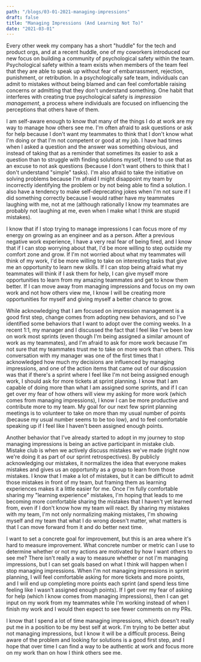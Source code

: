 ```yaml
---
path: "/blogs/03-01-2021-managing-impressions"
draft: false
title: "Managing Impressions (And Learning Not To)"
date: "2021-03-01"
---
```


Every other week my company has a short "huddle" for the tech and product orgs, and at a recent huddle, one of my coworkers introduced our new focus on building a community of psychological safety within the team. Psychological safety within a team exists when members of the team feel that they are able to speak up without fear of embarrassment, rejection, punishment, or retribution. In a psychologically safe team, individuals can admit to mistakes without being blamed and can feel comfortable raising concerns or admitting that they don't understand something. One habit that interferes with creating true psychological safety is _impression management_, a process where individuals are focused on influencing the perceptions that others have of them.

I am self-aware enough to know that many of the things I do at work are my way to manage how others see me. I'm often afraid to ask questions or ask for help because I don't want my teammates to think that I don't know what I'm doing or that I'm not competent or good at my job. I have had times when I asked a question and the answer was something obvious, and instead of taking that as a reminder that sometimes its easier to ask a question than to struggle with finding solutions myself, I tend to use that as an excuse to not ask questions (because I don't want others to think that I don't understand "simple" tasks). I'm also afraid to take the initiative on solving problems because I'm afraid I might disappoint my team by incorrectly identifying the problem or by not being able to find a solution. I also have a tendency to make self-deprecating jokes when I'm not sure if I did something correctly because I would rather have my teammates laughing with me, not at me (although rationally I know my teammates are probably not laughing at me, even when I make what I think are stupid mistakes).

I know that if I stop trying to manage impressions I can focus more of my energy on growing as an engineer and as a person. After a previous negative work experience, I have a very real fear of being fired, and I know that if I can stop worrying about that, I'd be more willing to step outside my comfort zone and grow. If I'm not worried about what my teammates will think of my work, I'd be more willing to take on interesting tasks that give me an opportunity to learn new skills. If I can stop being afraid what my teammates will think if I ask them for help, I can give myself more opportunities to learn from my amazing teammates and get to know them better. If I can move away from managing impressions and focus on my own work and not how others view me, I know I will be creating more opportunities for myself and giving myself a better chance to grow.

While acknowledging that I am focused on impression management is a good first step, change comes from adopting new behaviors, and so I've identified some behaviors that I want to adopt over the coming weeks. In a recent 1:1, my manager and I discussed the fact that I feel like I've been low on work most sprints (even though I'm being assigned a similar amount of work as my teammates), and I'm afraid to ask for more work because I'm not sure that my teammates trust me to take on more work than others. This conversation with my manager was one of the first times that I acknowledged how much my decisions are influenced by managing impressions, and one of the action items that came out of our discussion was that if there's a sprint where I feel like I'm not being assigned enough work, I should ask for more tickets at sprint planning. I know that I am capable of doing more than what I am assigned some sprints, and if I can get over my fear of how others will view my asking for more work (which comes from managing impressions), I know I can be more productive and contribute more to my team. My goal for our next few sprint planning meetings is to volunteer to take on more than my usual number of points (because my usual number seems to be too low), and to feel comfortable speaking up if I feel like I haven't been assigned enough points.

Another behavior that I've already started to adopt in my journey to stop managing impressions is being an active participant in mistake club. Mistake club is when we actively discuss mistakes we've made (right now we're doing it as part of our sprint retrospectives). By publicly acknowledging our mistakes, it normalizes the idea that everyone makes mistakes and gives us an opportunity as a group to learn from those mistakes. I know that I make a lot of mistakes, but it can be difficult to admit those mistakes in front of my team, but framing them as learning experiences makes it a little easier for me. Once I'm fully comfortable sharing my "learning experience" mistakes, I'm hoping that leads to me becoming more comfortable sharing the mistakes that I haven't yet learned from, even if I don't know how my team will react. By sharing my mistakes with my team, I'm not only normalizing making mistakes, I'm showing myself and my team that what I do wrong doesn't matter, what matters is that I can move forward from it and do better next time.

I want to set a concrete goal for improvement, but this is an area where it's hard to measure improvement. What concrete number or metric can I use to determine whether or not my actions are motivated by how I want others to see me? There isn't really a way to measure whether or not I'm managing impressions, but I can set goals based on what I think will happen when I stop managing impressions. When I'm not managing impressions in sprint planning, I will feel comfortable asking for more tickets and more points, and I will end up completing more points each sprint (and spend less time feeling like I wasn't assigned enough points). If I get over my fear of asking for help (which I know comes from managing impressions), then I can get input on my work from my teammates while I'm working instead of when I finish my work and I would then expect to see fewer comments on my PRs.

I know that I spend a lot of time managing impressions, which doesn't really put me in a position to be my best self at work. I'm trying to be better abut not managing impressions, but I know it will be a difficult process. Being aware of the problem and looking for solutions is a good first step, and I hope that over time I can find a way to be authentic at work and focus more on my work than on how I think others see me.
